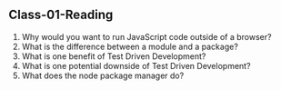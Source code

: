 
## Class-01-Reading

1. Why would you want to run JavaScript code outside of a browser?
2. What is the difference between a module and a package?
3. What is one benefit of Test Driven Development?
4. What is one potential downside of Test Driven Development?
5. What does the node package manager do?

